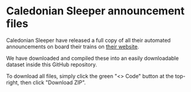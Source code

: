 # Caledonian Sleeper announcement files

Caledonian Sleeper have released a full copy of all their automated announcements on board their trains on [their website](https://www.sleeper.scot/automated-announcement-audio-files/).


We have downloaded and compiled these into an easily downloadable dataset inside this GitHub repository.

To download all files, simply click the green "&lt;&gt; Code" button at the top-right, then click "Download ZIP".
